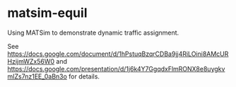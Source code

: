 # matsim-equil

Using MATSim to demonstrate dynamic traffic assignment.

See https://docs.google.com/document/d/1hPstuqBzqrCDBa9jj4RiLOini8AMcURHzijmWZx56W0 and https://docs.google.com/presentation/d/1j6k4Y7GgqdxFlmRONX8e8uygkvmIZs7nz1EE_0aBn3o for details.
